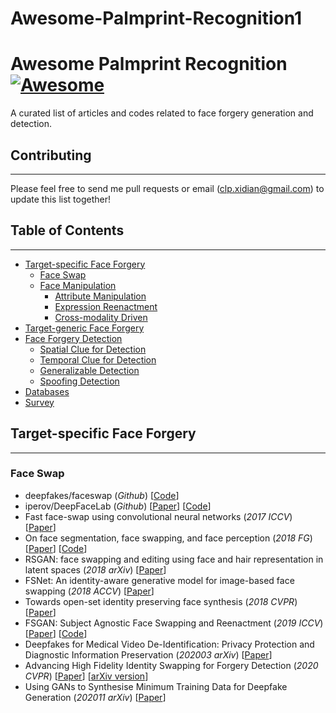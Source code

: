 # Awesome-Palmprint-Recognition1
# Awesome Palmprint Recognition [![Awesome](https://awesome.re/badge.svg)](https://awesome.re)
A curated list of articles and codes related to face forgery generation and detection. 

## Contributing
***

Please feel free to send me pull requests or email (clp.xidian@gmail.com) to update this list together!


## Table of Contents
***

- [Target-specific Face Forgery](#target-specific-face-forgery)        
    - [Face Swap](#face-swap)        
    - [Face Manipulation](#face-manipulation)            
        - [Attribute Manipulation](#attribute-manipulation)            
        - [Expression Reenactment](#expression-reenactment)            
        - [Cross-modality Driven](#cross-modality-driven)    
- [Target-generic Face Forgery](#target-generic-face-forgery)    
- [Face Forgery Detection](#face-forgery-detection)        
    - [Spatial Clue for Detection](#spatial-clue-for-detection)        
    - [Temporal Clue for Detection](#temporal-clue-for-detection)        
    - [Generalizable Detection](#generalizable-forgery-detection)        
    - [Spoofing Detection](#spoofing-forgery-detection)    
- [Databases](#databases)    
- [Survey](#survey)    

## Target-specific Face Forgery
***

### Face Swap
* deepfakes/faceswap (*Github*) [[Code](https://github.com/deepfakes/faceswap)]
* iperov/DeepFaceLab (*Github*) [[Paper](https://arxiv.org/pdf/2005.05535.pdf)] [[Code](https://github.com/iperov/DeepFaceLab)]
* Fast face-swap using convolutional neural networks (*2017 ICCV*) [[Paper](http://openaccess.thecvf.com/content_ICCV_2017/papers/Korshunova_Fast_Face-Swap_Using_ICCV_2017_paper.pdf)]
* On face segmentation, face swapping, and face perception (*2018 FG*) [[Paper](https://arxiv.org/abs/1704.06729)] [[Code](https://github.com/YuvalNirkin/face_swap)]
* RSGAN: face swapping and editing using face and hair representation in latent spaces (*2018 arXiv*) [[Paper](https://arxiv.org/abs/1804.03447)]
* FSNet: An identity-aware generative model for image-based face swapping (*2018 ACCV*) [[Paper](https://arxiv.org/abs/1811.12666)]
* Towards open-set identity preserving face synthesis (*2018 CVPR*) [[Paper](http://openaccess.thecvf.com/content_cvpr_2018/papers/Bao_Towards_Open-Set_Identity_CVPR_2018_paper.pdf)]
* FSGAN: Subject Agnostic Face Swapping and Reenactment (*2019 ICCV*) [[Paper](http://openaccess.thecvf.com/content_ICCV_2019/papers/Nirkin_FSGAN_Subject_Agnostic_Face_Swapping_and_Reenactment_ICCV_2019_paper.pdf)] [[Code](https://github.com/YuvalNirkin/fsgan)]
* Deepfakes for Medical Video De-Identification: Privacy Protection and Diagnostic Information Preservation (*202003 arXiv*) [[Paper](https://arxiv.org/pdf/2003.00813.pdf)]
* Advancing High Fidelity Identity Swapping for Forgery Detection (*2020 CVPR*) [[Paper](https://openaccess.thecvf.com/content_CVPR_2020/papers/Li_Advancing_High_Fidelity_Identity_Swapping_for_Forgery_Detection_CVPR_2020_paper.pdf)] [[arXiv version](https://arxiv.org/abs/1912.13457)]
* Using GANs to Synthesise Minimum Training Data for Deepfake Generation (*202011 arXiv*) [[Paper](https://arxiv.org/abs/2011.05421)]

